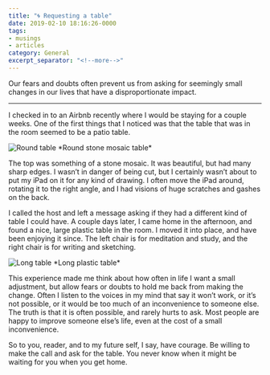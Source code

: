 ```yaml
---
title: "🌀 Requesting a table"
date: 2019-02-10 18:16:26-0000
tags:
- musings
- articles
category: General
excerpt_separator: "<!--more-->"
---
```


Our fears and doubts often prevent us from asking for seemingly small changes in our lives that have a disproportionate impact.

<!--more-->

***

I checked in to an Airbnb recently where I would be staying for a couple weeks. One of the first things that I noticed was that the table that was in the room seemed to be a patio table.

<img src="https://www.bennorris.blog/uploads/2019/8087e1d69b.jpg" alt="Round table" />
*Round stone mosaic table*

The top was something of a stone mosaic. It was beautiful, but had many sharp edges. I wasn’t in danger of being cut, but I certainly wasn’t about to put my iPad on it for any kind of drawing. I often move the iPad around, rotating it to the right angle, and I had visions of huge scratches and gashes on the back.

I called the host and left a message asking if they had a different kind of table I could have. A couple days later, I came home in the afternoon, and found a nice, large plastic table in the room. I moved it into place, and have been enjoying it since. The left chair is for meditation and study, and the right chair is for writing and sketching.

<img src="https://www.bennorris.blog/uploads/2019/0d3df2e6ff.jpg" alt="Long table" />
*Long plastic table*

This experience made me think about how often in life I want a small adjustment, but allow fears or doubts to hold me back from making the change. Often I listen to the voices in my mind that say it won’t work, or it’s not possible, or it would be too much of an inconvenience to someone else. The truth is that it is often possible, and rarely hurts to ask. Most people are happy to improve someone else’s life, even at the cost of a small inconvenience.

So to you, reader, and to my future self, I say, have courage. Be willing to make the call and ask for the table. You never know when it might be waiting for you when you get home.